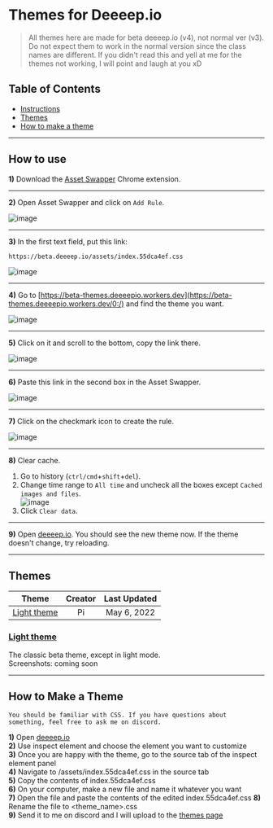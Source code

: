 # Themes for Deeeep.io

> All themes here are made for beta deeeep.io (v4), not normal ver (v3). Do not expect them to work in the normal version since the class names are different. If you didn't read this and yell at me for the themes not working, I will point and laugh at you xD

## Table of Contents
- [Instructions](#how-to-use)
- [Themes](#themes)
- [How to make a theme](#how-to-make-a-theme)

---

## How to use
**1)** Download the [Asset Swapper](https://chrome.google.com/webstore/detail/asset-swapper/ppbpfkdfdbdpflkahbidgilomkiiholg) Chrome extension.

---

**2)** Open Asset Swapper and click on `Add Rule`.  

![image](https://thepiguy3141.github.io/DeeeepioBetaThemes/img/2.png)

---

**3)** In the first text field, put this link:
```
https://beta.deeeep.io/assets/index.55dca4ef.css
```
![image](https://thepiguy3141.github.io/DeeeepioBetaThemes/img/3.png)

---

**4)** Go to [https://beta-themes.deeeepio.workers.dev](https://beta-themes.deeeepio.workers.dev/0:/) and find the theme you want.  

![image](https://thepiguy3141.github.io/DeeeepioBetaThemes/img/4.png)

---

**5)** Click on it and scroll to the bottom, copy the link there.  

![image](https://thepiguy3141.github.io/DeeeepioBetaThemes/img/5.png)

---

**6)** Paste this link in the second box in the Asset Swapper.  

![image](https://thepiguy3141.github.io/DeeeepioBetaThemes/img/6.png)

---

**7)** Click on the checkmark icon to create the rule.  

![image](https://thepiguy3141.github.io/DeeeepioBetaThemes/img/7.png)

---

**8)** Clear cache.
1. Go to history (`ctrl/cmd`+`shift`+`del`).
2. Change time range to  `All time` and uncheck all the boxes except `Cached images and files`.  
![image](https://thepiguy3141.github.io/DeeeepioBetaThemes/img/8-2.png)
3. Click `Clear data`.

---

**9)** Open [deeeep.io](https://deeeep.io). You should see the new theme now. If the theme doesn't change, try reloading.  

---

## Themes
|   Theme   |   Creator   |   Last Updated   |  
|:-----------:|:-----------:|:-----------:|  
| [Light theme](#light-theme) | Pi | May 6, 2022 |

### [Light theme](https://beta-themes.deeeepio.workers.dev/0:/light.css?a=view)
The classic beta theme, except in light mode.   
Screenshots: coming soon  

---

## How to Make a Theme
```
You should be familiar with CSS. If you have questions about something, feel free to ask me on discord. 
```
**1)** Open [deeeep.io](https://deeeep.io)  
**2)** Use inspect element and choose the element you want to customize  
**3)** Once you are happy with the theme, go to the source tab of the inspect element panel  
**4)** Navigate to /assets/index.55dca4ef.css in the source tab  
**5)** Copy the contents of index.55dca4ef.css  
**6)** On your computer, make a new file and name it whatever you want  
**7)** Open the file and paste the contents of the edited index.55dca4ef.css 
**8)** Rename the file to <theme_name>.css  
**9)** Send it to me on discord and I will upload to the [themes page](https://beta-themes.deeeepio.workers.dev)
